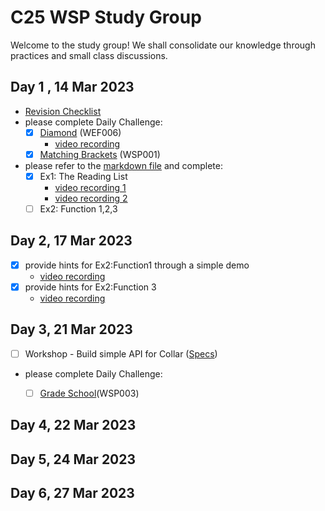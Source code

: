# C25 WSP Study Group

Welcome to the study group! We shall consolidate our knowledge through practices and small class discussions.

## Day 1 , 14 Mar 2023

- [Revision Checklist](https://youtu.be/uXGXqf36J1Q)
- please complete Daily Challenge:
	- [x] [Diamond](https://exercism.org/tracks/javascript/exercises/diamond) (WEF006)
		- [video recording](https://youtu.be/cQm4EPmBmuA)
	- [x] [Matching Brackets](https://exercism.org/tracks/typescript/exercises/matching-brackets) (WSP001)

 - please refer to the [markdown file](https://github.com/adams-tecky/c25-wsp-study-group/blob/main/Exercise.md) and complete:
	 - [x] Ex1: The Reading List
		 - [video recording 1](https://youtu.be/EaCQBMnN36g)
		 - [video recording 2](https://youtu.be/yM2j8cddREo)
	 - [ ] Ex2: Function 1,2,3 

## Day 2, 17 Mar 2023
 - [x] provide hints for Ex2:Function1 through a simple demo
 	- [video recording](https://youtu.be/o9WBzDpXrUA)
 - [x] provide hints for Ex2:Function 3
 	- [video recording](https://youtu.be/AVq9OgWKWyg)



## Day 3, 21 Mar 2023
- [ ] Workshop - Build simple API for Collar ([Specs](https://github.com/adams-tecky/c25-wsp-study-group/blob/main/day2/collar-api-spec.md))
- please complete Daily Challenge:
	- [ ] [Grade School](https://exercism.org/tracks/typescript/exercises/grade-school)(WSP003)


## Day 4, 22 Mar 2023

## Day 5, 24 Mar 2023

## Day 6, 27 Mar 2023
